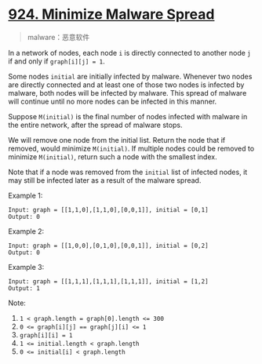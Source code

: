 # [924. Minimize Malware Spread](https://leetcode-cn.com/problems/minimize-malware-spread/)

> malware：恶意软件

In a network of nodes, each node `i` is directly connected to another node `j` if and only if `graph[i][j] = 1`.

Some nodes `initial` are initially infected by malware.  Whenever two nodes are directly connected and at least one of those two nodes is infected by malware, both nodes will be infected by malware.  This spread of malware will continue until no more nodes can be infected in this manner.

Suppose `M(initial)` is the final number of nodes infected with malware in the entire network, after the spread of malware stops.

We will remove one node from the initial list.  Return the node that if removed, would minimize `M(initial)`.  If multiple nodes could be removed to minimize `M(initial)`, return such a node with the smallest index.

Note that if a node was removed from the `initial` list of infected nodes, it may still be infected later as a result of the malware spread.

Example 1:

```text
Input: graph = [[1,1,0],[1,1,0],[0,0,1]], initial = [0,1]
Output: 0
```

Example 2:

```text
Input: graph = [[1,0,0],[0,1,0],[0,0,1]], initial = [0,2]
Output: 0
```

Example 3:

```text
Input: graph = [[1,1,1],[1,1,1],[1,1,1]], initial = [1,2]
Output: 1
```

Note:

1. `1 < graph.length = graph[0].length <= 300`
1. `0 <= graph[i][j] == graph[j][i] <= 1`
1. `graph[i][i] = 1`
1. `1 <= initial.length < graph.length`
1. `0 <= initial[i] < graph.length`